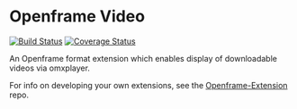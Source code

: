 # Openframe Video

[![Build Status](https://travis-ci.org/OpenframeProject/Openframe-Video.svg?branch=master)](https://travis-ci.org/OpenframeProject/Openframe-Video) [![Coverage Status](https://coveralls.io/repos/github/OpenframeProject/Openframe-Video/badge.svg?branch=master)](https://coveralls.io/github/OpenframeProject/Openframe-Video?branch=master)

An Openframe format extension which enables display of downloadable videos via omxplayer.

For info on developing your own extensions, see the [Openframe-Extension](https://github.com/OpenframeProject/Openframe-Extension) repo.